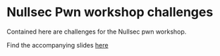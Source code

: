 # Nullsec Pwn workshop challenges

Contained here are challenges for the Nullsec pwn workshop.

Find the accompanying slides [here](https://go.bof.rip/pwn-slides)
